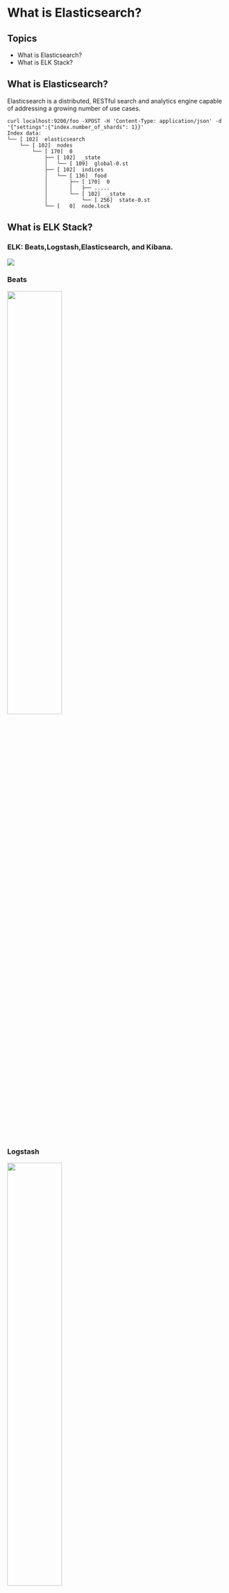 # What is Elasticsearch?
## Topics
- What is Elasticsearch?
- What is ELK Stack?

## What is Elasticsearch?
Elasticsearch is a distributed, RESTful search and analytics engine capable of addressing a growing number of use cases.  
```
curl localhost:9200/foo -XPOST -H 'Content-Type: application/json' -d '{"settings":{"index.number_of_shards": 1}}'
Index data:   
└── [ 102]  elasticsearch  
    └── [ 102]  nodes  
        └── [ 170]  0  
            ├── [ 102]  _state  
            │   └── [ 109]  global-0.st  
            ├── [ 102]  indices  
            │   └── [ 136]  food  
            │       ├── [ 170]  0  
            │       │   ├── .....  
            │       └── [ 102]  _state  
            │           └── [ 256]  state-0.st  
            └── [   0]  node.lock  
```

## What is ELK Stack?
### ELK: Beats,Logstash,Elasticsearch, and Kibana.   
<img src='https://miro.medium.com/max/700/1*cD2gHPbzrrJ4gVqV7iaLvQ.png' >   

### Beats
<img src='https://www.elastic.co/guide/en/beats/libbeat/current/images/beats-platform.png' width="50%">      

### Logstash
<img src='https://www.elastic.co/guide/en/logstash/current/static/images/basic_logstash_pipeline.png' width="50%" >  

### Kibana  
<img src='https://static-www.elastic.co/v3/assets/bltefdd0b53724fa2ce/blt47b86adba2f459aa/5fa31e03bfc5dd7188659491/screenshot-kibana-dashboard-webtraffic2-710-547x308.jpg' width="50%" >  

## Summary  
- Elasticsearch  
- ELK  
  - Beats
  - Logstash
  - Elasticsearc
  - Kibana 









